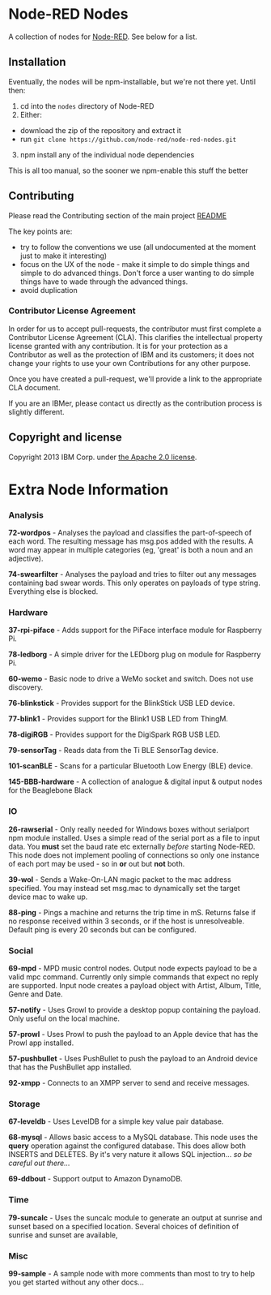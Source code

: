 # Node-RED Nodes

A collection of nodes for [Node-RED](http://nodered.org). See below for a list.

## Installation

Eventually, the nodes will be npm-installable, but we're not there yet. Until then:

1. cd into the `nodes` directory of Node-RED
2. Either:
  - download the zip of the repository and extract it
  - run `git clone https://github.com/node-red/node-red-nodes.git`
3. npm install any of the individual node dependencies

This is all too manual, so the sooner we npm-enable this stuff the better

## Contributing

Please read the Contributing section of the main project [README](https://github.com/node-red/node-red/blob/master/README.md)

The key points are:
 - try to follow the conventions we use (all undocumented at the moment just to make it interesting)
 - focus on the UX of the node - make it simple to do simple things and simple to do advanced things. Don't
   force a user wanting to do simple things have to wade through the advanced things.
 - avoid duplication

### Contributor License Agreement

In order for us to accept pull-requests, the contributor must first complete
a Contributor License Agreement (CLA). This clarifies the intellectual
property license granted with any contribution. It is for your protection as a
Contributor as well as the protection of IBM and its customers; it does not
change your rights to use your own Contributions for any other purpose.

Once you have created a pull-request, we'll provide a link to the appropriate
CLA document.

If you are an IBMer, please contact us directly as the contribution process is
slightly different.


## Copyright and license

Copyright 2013 IBM Corp. under [the Apache 2.0 license](LICENSE).

# Extra Node Information

### Analysis

**72-wordpos** - Analyses the payload and classifies the part-of-speech of each word. The resulting message has msg.pos added with the results. A word may appear in multiple categories (eg, 'great' is both a noun and an adjective).

**74-swearfilter** - Analyses the payload and tries to filter out any messages containing bad swear words. This only operates on payloads of type string. Everything else is blocked.

### Hardware

**37-rpi-piface** - Adds support for the PiFace interface module for Raspberry Pi.

**78-ledborg** - A simple driver for the LEDborg plug on module for Raspberry Pi.

**60-wemo** - Basic node to drive a WeMo socket and switch. Does not use discovery.

**76-blinkstick** - Provides support for the BlinkStick USB LED device.

**77-blink1** - Provides support for the Blink1 USB LED from ThingM.

**78-digiRGB** - Provides support for the DigiSpark RGB USB LED.

**79-sensorTag** - Reads data from the Ti BLE SensorTag device.

**101-scanBLE** - Scans for a particular Bluetooth Low Energy (BLE) device.

**145-BBB-hardware** - A collection of analogue & digital input & output nodes for the Beaglebone Black

### IO

**26-rawserial** - Only really needed for Windows boxes without serialport npm module installed.
Uses a simple read of the serial port as a file to input data. You **must** set the baud rate etc externally *before* starting Node-RED. This node does not implement pooling of connections so only one instance of each port may be used - so in **or** out but **not** both.

**39-wol** - Sends a Wake-On-LAN magic packet to the mac address specified. You may instead set msg.mac to dynamically set the target device mac to wake up.

**88-ping** - Pings a machine and returns the trip time in mS. Returns false if no response received within 3 seconds, or if the host is unresolveable. Default ping is every 20 seconds but can be configured.

### Social

**69-mpd** - MPD music control nodes. Output node expects payload to be a valid mpc command. Currently only simple commands that expect no reply are supported. Input node creates a payload object with Artist, Album, Title, Genre and Date.

**57-notify** - Uses Growl to provide a desktop popup containing the payload. Only useful on the local machine.

**57-prowl** - Uses Prowl to push the payload to an Apple device that has the Prowl app installed.

**57-pushbullet** - Uses PushBullet to push the payload to an Android device that has the PushBullet app installed.

**92-xmpp** - Connects to an XMPP server to send and receive messages.

### Storage

**67-leveldb** - Uses LevelDB for a simple key value pair database.

**68-mysql** - Allows basic access to a MySQL database. This node uses the **query** operation against the configured database. This does allow both INSERTS and DELETES. By it's very nature it allows SQL injection... *so be careful out there...*

**69-ddbout** - Support output to Amazon DynamoDB.

### Time

**79-suncalc** - Uses the suncalc module to generate an output at sunrise and sunset based on a specified location. Several choices of definition of sunrise and sunset are available,

### Misc

**99-sample** - A sample node with more comments than most to try to help you get started without any other docs...
